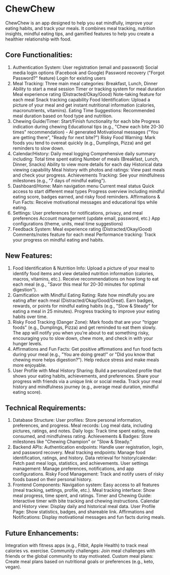 # ChewChew

ChewChew is an app designed to help you eat mindfully, improve your eating habits, and track your meals. It combines meal tracking, nutrition insights, mindful eating tips, and gamified features to help you create a healthier relationship with food.

## Core Functionalities:

1. Authentication System:
User registration (email and password)
Social media login options (Facebook and Google)
Password recovery ("Forgot Password?" feature)
Login for existing users
2. Meal Tracking:
Three main meal categories: Breakfast, Lunch, Dinner
Ability to start a meal session
Timer or tracking system for meal duration
Meal experience rating (Distracted/Okay/Good)
Note-taking feature for each meal
Snack tracking capability
Food Identification: Upload a picture of your meal and get instant nutritional information (calories, macronutrients, vitamins).
Eating Time Suggestions: Recommended meal duration based on food type and nutrition.
3. Chewing Guide/Timer:
Start/Finish functionality for each bite
Progress indication during chewing
Educational tips (e.g., "Chew each bite 20-30 times" recommendation) - AI generated
Motivational messages ("You are getting there", "Ready for next bite?")
Risky Food Warning: Mark foods you tend to overeat quickly (e.g., Dumplings, Pizza) and get reminders to slow down.
4. Calendar/History:
Daily meal logging
Comprehensive daily summary including:
Total time spent eating
Number of meals (Breakfast, Lunch, Dinner, Snacks)
Ability to view more details for each day
Historical data viewing capability
Meal history with photos and ratings: View past meals and check your progress.
Achievements Tracking: See your mindfulness milestones (e.g., "7 days of mindful eating").
5. Dashboard/Home:
Main navigation menu
Current meal status
Quick access to start different meal types
Progress overview including mindful eating score, badges earned, and risky food reminders.
Affirmations & Fun Facts: Receive motivational messages and educational tips while eating.
6. Settings:
User preferences for notifications, privacy, and meal preferences
Account management (update email, password, etc.)
App configurations (theme, units, meal time suggestions)
7. Feedback System:
Meal experience rating (Distracted/Okay/Good)
Comments/notes feature for each meal
Performance tracking: Track your progress on mindful eating and habits.

## New Features:

1. Food Identification & Nutrition Info:
Upload a picture of your meal to identify food items and view detailed nutrition information (calories, macros, vitamins, etc.).
Receive recommendations on how long to eat each meal (e.g., "Savor this meal for 20-30 minutes for optimal digestion").
2. Gamification with Mindful Eating Rating:
Rate how mindfully you are eating after each meal (Distracted/Okay/Good/Great).
Earn badges, rewards, or points for mindful eating habits (e.g., "Slow & Steady" for eating a meal in 25 minutes).
Progress tracking to improve your eating habits over time.
3. Risky Food Tracking (Danger Zone):
Mark foods that are your "trigger foods" (e.g., Dumplings, Pizza) and get reminded to eat them slowly.
The app will notify you when you’re about to eat something risky, encouraging you to slow down, chew more, and check in with your hunger levels.
4. Affirmations and Fun Facts:
Get positive affirmations and fun food facts during your meal (e.g., "You are doing great!" or "Did you know that chewing more helps digestion?").
Help reduce stress and make meals more enjoyable.
5. User Profile with Meal History Sharing:
Build a personalized profile that shows your eating habits, achievements, and preferences.
Share your progress with friends via a unique link or social media.
Track your meal history and mindfulness journey (e.g., average meal duration, mindful eating score).

## Technical Requirements:

1. Database Structure:
User profiles: Store personal information, preferences, and progress.
Meal records: Log meal data, including pictures, ratings, and notes.
Daily logs: Track time spent eating, meals consumed, and mindfulness rating.
Achievements & Badges: Store milestones like "Chewing Champion" or "Slow & Steady."
2. Backend APIs:
Authentication endpoints: Handle user registration, login, and password recovery.
Meal tracking endpoints: Manage food identification, ratings, and history.
Data retrieval for history/calendar: Fetch past meal logs, statistics, and achievements.
User settings management: Manage preferences, notifications, and app configurations.
Risky Food Management: Track and notify users of risky foods based on their personal history.
3. Frontend Components:
Navigation system: Easy access to all features (meal tracking, settings, profile, etc.).
Meal tracking interface: Show meal progress, time spent, and ratings.
Timer and Chewing Guide: Interactive timer with bite tracking and chewing instructions.
Calendar and History view: Display daily and historical meal data.
User Profile Page: Show statistics, badges, and shareable link.
Affirmations and Notifications: Display motivational messages and fun facts during meals.

## Future Enhancements:

Integration with fitness apps (e.g., Fitbit, Apple Health) to track meal calories vs. exercise.
Community challenges: Join meal challenges with friends or the global community to stay motivated.
Custom meal plans: Create meal plans based on nutritional goals or preferences (e.g., keto, vegan).
